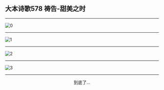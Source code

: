 
## 大本诗歌578 祷告-甜美之时
        
<div id="aplayer0"></div>

---

<img alt="0" data-original="/data/d0577/0">

---

<img alt="1" data-original="/data/d0577/1">

---

<img alt="2" data-original="/data/d0577/2">

---

<img alt="3" data-original="/data/d0577/3">

---

<p style="text-align: center">到底了...</p>

<script src="/js/dist-view.js"></script>

<script>
MAIN.id = 'd0577';
        
const ap0 = new APlayer({
    container: document.getElementById('aplayer0'),
    volume: 1,
    loop: 'none',
    preload: 'none',
    audio: [{
        name: '大本诗歌578.mp3',
        artist: '大本诗歌',
        url: 'https://res.wx.qq.com/voice/getvoice?mediaid=MzI0NTk3MDM5M18yMjQ3NDk0Nzkz',
        cover: '/favicon'
    }]
});
</script>
